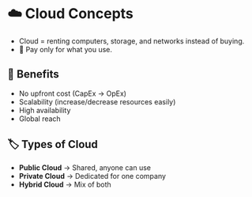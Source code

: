 # ☁️ Cloud Concepts

- Cloud = renting computers, storage, and networks instead of buying.  
- 💸 Pay only for what you use.  

## 🌟 Benefits
- No upfront cost (CapEx → OpEx)  
- Scalability (increase/decrease resources easily)  
- High availability  
- Global reach  

## 🏷️ Types of Cloud
- **Public Cloud** → Shared, anyone can use  
- **Private Cloud** → Dedicated for one company  
- **Hybrid Cloud** → Mix of both  
